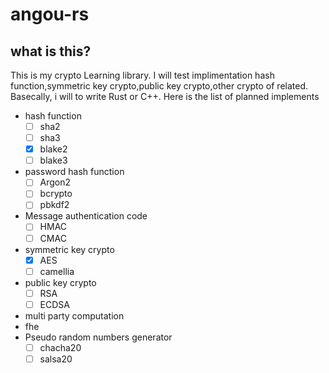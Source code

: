 # angou-rs

## what is this?
This is my crypto Learning library.
I will test implimentation hash function,symmetric key crypto,public key crypto,other crypto of related.
Basecally, i will to write Rust or C++.
Here is the list of planned implements

- hash function
    - [ ] sha2
    - [ ] sha3
    - [x] blake2
    - [ ] blake3
- password hash function
    - [ ] Argon2
    - [ ] bcrypto
    - [ ] pbkdf2
- Message authentication code
    - [ ] HMAC
    - [ ] CMAC
- symmetric key crypto
    - [x] AES
    - [ ] camellia
- public key crypto
    - [ ] RSA
    - [ ] ECDSA
- multi party computation
- fhe
- Pseudo random numbers generator
    - [ ] chacha20
    - [ ] salsa20
